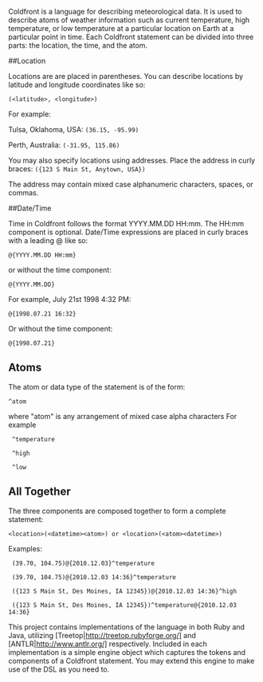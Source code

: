 Coldfront is a language for describing meteorological data.  It is used to describe atoms of weather information such as current temperature, high temperature, or low temperature at a particular location on Earth at a particular point in time.  Each Coldfront statement can be divided into three parts: the location, the time, and the atom.

##Location

Locations are are placed in parentheses.  You can describe locations by latitude and longitude coordinates like so:

`
  (<latitude>, <longitude>)
`    

For example:

Tulsa, Oklahoma, USA:
`
  (36.15, -95.99)
`
  
Perth, Australia:
`
  (-31.95, 115.86)
`

You may also specify locations using addresses. Place the address in curly braces:
`
  ({123 S Main St, Anytown, USA})
`  

The address may contain mixed case alphanumeric characters, spaces, or commas.


##Date/Time

Time in Coldfront follows the format YYYY.MM.DD HH:mm.  The HH:mm component is optional.  Date/Time expressions are placed in curly braces with a leading @ like so:

`
  @{YYYY.MM.DD HH:mm}
`

or without the time component:

`
  @{YYYY.MM.DD}
` 

For example, July 21st 1998 4:32 PM:

`
  @{1998.07.21 16:32}
`

Or without the time component:

`
  @{1998.07.21}
`

## Atoms

The atom or data type of the statement is of the form:

`
  ^atom
`

where "atom" is any arrangement of mixed case alpha characters
For example

` ^temperature`

` ^high`

` ^low`

## All Together

The three components are composed together to form a complete statement:

`
  <location>(<datetime><atom>)
or
  <location>(<atom><datetime>)
`

Examples:

` (39.70, 104.75)@{2010.12.03}^temperature`

` (39.70, 104.75)@{2010.12.03 14:36}^temperature`

` ({123 S Main St, Des Moines, IA 12345})@{2010.12.03 14:36}^high`

` ({123 S Main St, Des Moines, IA 12345})^temperature@{2010.12.03 14:36}`

This project contains implementations of the language in both Ruby and Java, utilizing [Treetop|http://treetop.rubyforge.org/] and [ANTLR|http://www.antlr.org/] respectively.  Included in each implementation is a simple engine object which captures the tokens and components of a Coldfront statement.  You may extend this engine to make use of the DSL as you need to.
